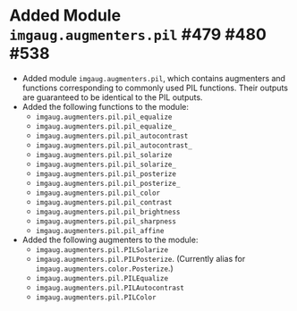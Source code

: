 # Added Module `imgaug.augmenters.pil` #479 #480 #538

* Added module `imgaug.augmenters.pil`, which contains augmenters and
  functions corresponding to commonly used PIL functions. Their outputs
  are guaranteed to be identical to the PIL outputs.
* Added the following functions to the module:
  * `imgaug.augmenters.pil.pil_equalize`
  * `imgaug.augmenters.pil.pil_equalize_`
  * `imgaug.augmenters.pil.pil_autocontrast`
  * `imgaug.augmenters.pil.pil_autocontrast_`
  * `imgaug.augmenters.pil.pil_solarize`
  * `imgaug.augmenters.pil.pil_solarize_`
  * `imgaug.augmenters.pil.pil_posterize`
  * `imgaug.augmenters.pil.pil_posterize_`
  * `imgaug.augmenters.pil.pil_color`
  * `imgaug.augmenters.pil.pil_contrast`
  * `imgaug.augmenters.pil.pil_brightness`
  * `imgaug.augmenters.pil.pil_sharpness`
  * `imgaug.augmenters.pil.pil_affine`
* Added the following augmenters to the module:
  * `imgaug.augmenters.pil.PILSolarize`
  * `imgaug.augmenters.pil.PILPosterize`.
    (Currently alias for `imgaug.augmenters.color.Posterize`.)
  * `imgaug.augmenters.pil.PILEqualize`
  * `imgaug.augmenters.pil.PILAutocontrast`
  * `imgaug.augmenters.pil.PILColor`
